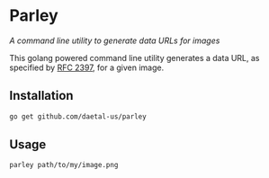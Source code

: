 # Parley
_A command line utility to generate data URLs for images_

This golang powered command line utility generates a data URL, as specified by [RFC 2397](//tools.ietf.org/html/rfc2397), for a given image.

## Installation

```bash
go get github.com/daetal-us/parley
```

## Usage

```bash
parley path/to/my/image.png
```
